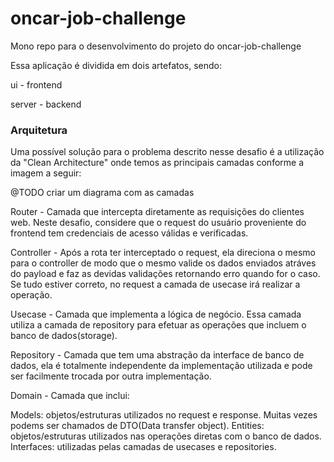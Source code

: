 # oncar-job-challenge

Mono repo para o desenvolvimento do projeto do oncar-job-challenge

Essa aplicação é dividida em dois artefatos, sendo:

ui - frontend

server - backend

### Arquitetura

Uma possível solução para o problema descrito nesse desafio é a utilização da "Clean Architecture" onde temos
as principais camadas conforme a imagem a seguir:

@TODO criar um diagrama com as camadas

Router - Camada que intercepta diretamente as requisições do clientes web. Neste desafio, considere que o request do usuário
proveniente do frontend tem credenciais de acesso válidas e verificadas.

Controller - Após a rota ter interceptado o request, ela direciona o mesmo para o controller de modo que o mesmo valide
os dados enviados atráves do payload e faz as devidas validações retornando erro quando for o caso. Se tudo estiver correto,
no request a camada de usecase irá realizar a operação.

Usecase - Camada que implementa a lógica de negócio. Essa camada utiliza a camada de repository para efetuar as operações
que incluem o banco de dados(storage).

Repository - Camada que tem uma abstração da interface de banco de dados, ela é totalmente independente da implementação utilizada
e pode ser facilmente trocada por outra implementação.

Domain - Camada que inclui:

Models: objetos/estruturas utilizados no request e response. Muitas vezes podems ser chamados de DTO(Data transfer object).
Entities: objetos/estruturas utilizados nas operações diretas com o banco de dados.
Interfaces: utilizadas pelas camadas de usecases e repositories.
